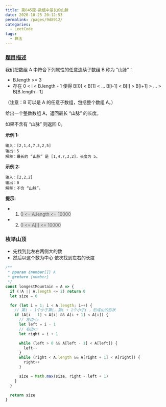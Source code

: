 ```yaml
---
title: 第845题-数组中最长的山脉
date: 2020-10-25 20:12:53
permalink: /pages/9d8912/
categories:
  - LeetCode
tags:
  - 算法
---
```


### [题目描述](https://leetcode-cn.com/problems/longest-mountain-in-array/submissions/)

我们把数组 A 中符合下列属性的任意连续子数组 B 称为 “山脉”：

- B.length >= 3
- 存在 0 < i < B.length - 1 使得 B[0] < B[1] < ... B[i-1] < B[i] > B[i+1] > ... > B[B.length - 1]

（注意：B 可以是 A 的任意子数组，包括整个数组 A。）

给出一个整数数组 A，返回最长 “山脉” 的长度。

如果不含有 “山脉” 则返回 0。

<!-- more -->

**示例 1:**

```
输入：[2,1,4,7,3,2,5]
输出：5
解释：最长的 “山脉” 是 [1,4,7,3,2]，长度为 5。
```

**示例 2:**

```
输入：[2,2,2]
输出：0
解释：不含 “山脉”。
```

**提示:**

- 1. <span style="background: #ddd; color: #666;">0 <= A.length <= 10000</span>
- 2. <span style="background: #ddd; color: #666;">0 <= A[i] <= 10000</span>

### 枚举山顶

- 先找到比左右两侧大的数
- 然后以这个数为中心 依次找到左右的长度

```JavaScript
/**
 * @param {number[]} A
 * @return {number}
 */
const longestMountain = A => {
  if (!A || A.length <= 2) return 0
  let size = 0

  for (let i = 1; i < A.length; i++) {
    // 第i - 1个小于第i，第i + 1个小于i ，形成山的形状
    if (A[i - 1] < A[i] && A[i + 1] < A[i]) {
      // 左边👈
      let left = i - 1
      // 右边👉
      let right = i + 1

      while (left > 0 && A[left - 1] < A[left]) {
        left--
      }
      while (right < A.length && A[right + 1] < A[right]) {
        right++
      }

      size = Math.max(size, right - left + 1)
    }
  }

  return size
}
```
